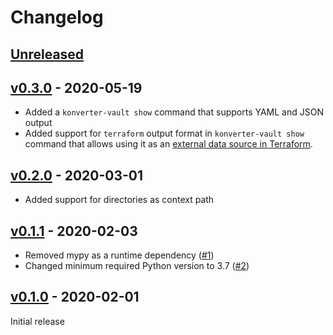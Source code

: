 # Changelog

## [Unreleased]

## [v0.3.0] - 2020-05-19

- Added a `konverter-vault show` command that supports YAML and JSON output
- Added support for `terraform` output format in `konverter-vault show` command
  that allows using it as an [external data source in
  Terraform](https://www.terraform.io/docs/providers/external/data_source.html).

## [v0.2.0] - 2020-03-01

- Added support for directories as context path

## [v0.1.1] - 2020-02-03

- Removed mypy as a runtime dependency ([#1](https://github.com/westphahl/konverter/issues/1))
- Changed minimum required Python version to 3.7 ([#2](https://github.com/westphahl/konverter/issues/2))

## [v0.1.0] - 2020-02-01

Initial release

[unreleased]: https://github.com/westphahl/konverter/compare/v0.3.0...HEAD
[v0.3.0]: https://github.com/westphahl/konverter/compare/v0.2.0...v0.3.0
[v0.2.0]: https://github.com/westphahl/konverter/compare/v0.1.1...v0.2.0
[v0.1.1]: https://github.com/westphahl/konverter/compare/v0.1.0...v0.1.1
[v0.1.0]: https://github.com/westphahl/konverter/releases/tag/v0.1.0
